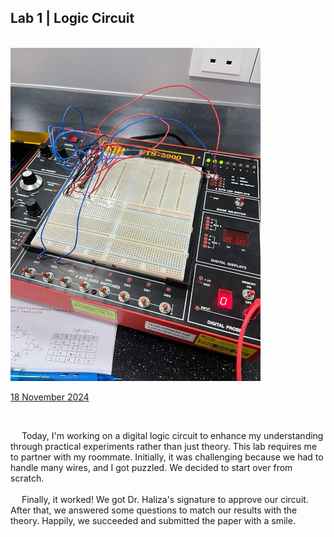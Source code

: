 <html>
  <body>
    <!--Contents-->
                            <h2 id="Title">Lab 1 | Logic Circuit</h2><br>
                              <img src="Pictures/dl7.jpg" width="400px" alt="Lab DL"> <br>
                                <p><u>18 November 2024</u><br>
                                    <div>
                                        <br><p> &emsp; Today, I'm working on a digital logic circuit to enhance my understanding through practical 
                                          experiments rather than just theory. This lab requires me to partner with my roommate. Initially,
                                          it was challenging because we had to handle many wires, and I got puzzled. We decided to start over from scratch. <br><br>
                                          &emsp; Finally, it worked! We got Dr. Haliza's signature to approve our circuit. After that, we answered some questions to match
                                          our results with the theory. Happily, we succeeded and submitted the paper with a smile. 
                                            </p>
  </body>
</html>
